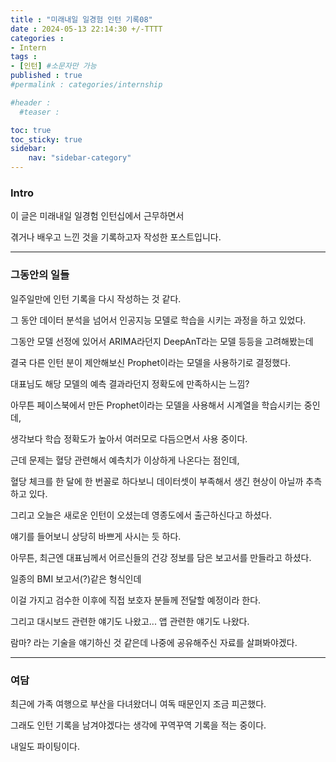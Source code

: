```yaml
---
title : "미래내일 일경험 인턴 기록08"
date : 2024-05-13 22:14:30 +/-TTTT
categories : 
- Intern
tags : 
- [인턴] #소문자만 가능
published : true
#permalink : categories/internship

#header :
  #teaser : 

toc: true
toc_sticky: true
sidebar:
    nav: "sidebar-category"
---
```



### Intro

이 글은 미래내일 일경험 인턴십에서 근무하면서

겪거나 배우고 느낀 것을 기록하고자 작성한 포스트입니다.

* * *

### 그동안의 일들

일주일만에 인턴 기록을 다시 작성하는 것 같다.

그 동안 데이터 분석을 넘어서 인공지능 모델로 학습을 시키는 과정을 하고 있었다.

그동안 모델 선정에 있어서 ARIMA라던지 DeepAnT라는 모델 등등을 고려해봤는데

결국 다른 인턴 분이 제안해보신 Prophet이라는 모델을 사용하기로 결정했다.

대표님도 해당 모델의 예측 결과라던지 정확도에 만족하시는 느낌?

아무튼 페이스북에서 만든 Prophet이라는 모델을 사용해서 시계열을 학습시키는 중인데,

생각보다 학습 정확도가 높아서 여러모로 다듬으면서 사용 중이다.

근데 문제는 혈당 관련해서 예측치가 이상하게 나온다는 점인데,

혈당 체크를 한 달에 한 번꼴로 하다보니 데이터셋이 부족해서 생긴 현상이 아닐까 추측하고 있다.

그리고 오늘은 새로운 인턴이 오셨는데 영종도에서 출근하신다고 하셨다.

얘기를 들어보니 상당히 바쁘게 사시는 듯 하다.

아무튼, 최근엔 대표님께서 어르신들의 건강 정보를 담은 보고서를 만들라고 하셨다.

일종의 BMI 보고서(?)같은 형식인데

이걸 가지고 검수한 이후에 직접 보호자 분들께 전달할 예정이라 한다.

그리고 대시보드 관련한 얘기도 나왔고... 앱 관련한 얘기도 나왔다.

람마? 라는 기술을 얘기하신 것 같은데 나중에 공유해주신 자료를 살펴봐야겠다.

* * *

### 여담

최근에 가족 여행으로 부산을 다녀왔더니 여독 때문인지 조금 피곤했다.

그래도 인턴 기록을 남겨야겠다는 생각에 꾸역꾸역 기록을 적는 중이다.

내일도 파이팅이다.

&nbsp;
